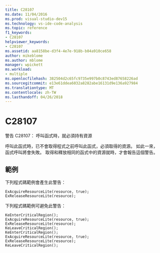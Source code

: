 ```yaml
---
title: C28107
ms.date: 11/04/2016
ms.prod: visual-studio-dev15
ms.technology: vs-ide-code-analysis
ms.topic: reference
f1_keywords:
- C28107
helpviewer_keywords:
- C28107
ms.assetid: aa8158be-d3f4-4e7e-918b-b04a910ce658
author: mikeblome
ms.author: mblome
manager: wpickett
ms.workload:
- multiple
ms.openlocfilehash: 382504d2c65fc9735e997b0c8743ed87658226ad
ms.sourcegitcommit: e13e61ddea6032a8282abe16131d9e136a927984
ms.translationtype: MT
ms.contentlocale: zh-TW
ms.lasthandoff: 04/26/2018
---
```

# <a name="c28107"></a>C28107
警告 C28107： 呼叫函式時，就必須持有資源

 呼叫此函式時，已不會取得程式之前呼叫此函式，必須取得的資源。 如此一來，函式呼叫將會失敗。 取得和釋放相同的函式中的資源就時，才會報告這個警告。

## <a name="example"></a>範例
 下列程式碼範例會產生此警告：

```
ExAcquireResourceLite(resource, true);
ExReleaseResourceLite(resource);
```

 下列程式碼範例可避免此警告：

```
KeEnterCriticalRegion();
ExAcquireResourceLite(resource, true);
ExReleaseResourceLite(resource);
KeLeaveCriticalRegion();
KeEnterCriticalRegion();
ExAcquireResourceLite(resource, true);
ExReleaseResourceLite(resource);
KeLeaveCriticalRegion();
```
